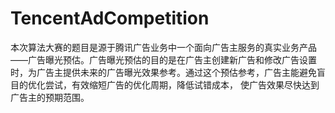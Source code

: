 # TencentAdCompetition
本次算法大赛的题目是源于腾讯广告业务中一个面向广告主服务的真实业务产品 ——广告曝光预估。广告曝光预估的目的是在广告主创建新广告和修改广告设置时，为广告主提供未来的广告曝光效果参考。通过这个预估参考，广告主能避免盲目的优化尝试，有效缩短广告的优化周期，降低试错成本， 使广告效果尽快达到广告主的预期范围。
